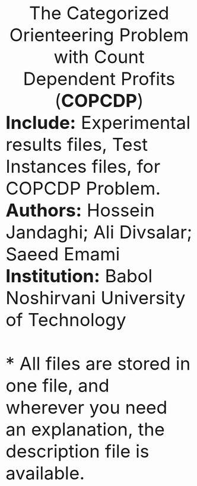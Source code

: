 <font size="16">
<center> 
The Categorized Orienteering Problem with Count Dependent Profits (<b>COPCDP</b>)<br></center>
  <b>Include:</b> Experimental results files, Test Instances files, for COPCDP Problem. <br>
  <b>Authors:</b> Hossein Jandaghi; Ali Divsalar; Saeed Emami <br>
  <b>Institution:</b> Babol Noshirvani University of Technology <br><br>
* All files are stored in one file, and wherever you need an explanation, the description file is available.

</font>


